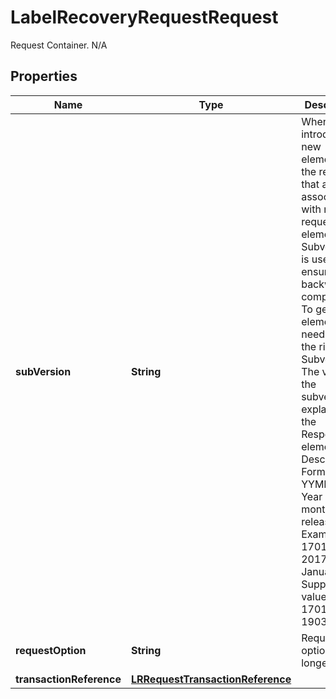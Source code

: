 

# LabelRecoveryRequestRequest

Request Container.  N/A

## Properties

| Name | Type | Description | Notes |
|------------ | ------------- | ------------- | -------------|
|**subVersion** | **String** | When UPS introduces new elements in the response that are not associated with new request elements, Subversion is used. This ensures backward compatibility.  To get such elements you need to have the right Subversion. The value of the subversion is explained in the Response element Description.  Format: YYMM &#x3D; Year and month of the release. Example: 1701 &#x3D; 2017 January  Supported values: 1701, 1707, 1903 |  [optional] |
|**requestOption** | **String** | Request option is no longer used. |  [optional] |
|**transactionReference** | [**LRRequestTransactionReference**](LRRequestTransactionReference.md) |  |  [optional] |




